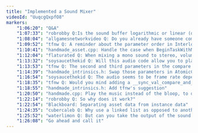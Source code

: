```yaml
---
title: "Implemented a Sound Mixer"
videoId: "UuqcgQxpfO8"
markers:
    "1:06:20": "Q&A"
    "1:07:33": "robrobby Q:Is the sound buffer logarithmic or linear (decibel or linear values) and do we (have to) account for that in building the sums for the buffer?"
    "1:08:04": "allgamesnetworkvideo Q: Do you already have someone composing the soundtrack?"
    "1:09:52": "tfnw Q: A reminder about the parameter order in InterlockedIncrement and the bug it covers up"
    "1:10:41": "handmade_asset.cpp: Handle the case when BeginTaskWithMemory in LoadBitmap fails"
    "1:12:04": "flaturated Q: When mixing a mono sound to stereo, volume of each channel should be 50% for center panned"
    "1:13:32": "soysaucethekid Q: Will this audio code allow you to play the same sound simultaneously (i.e. if you start the same sound before it finishes the first time)?"
    "1:13:53": "tfnw Q: The second and third parameters in the compare and swap"
    "1:14:39": "handmade_intrinsics.h: Swap those parameters in AtomicCompareExchangeUInt32 and then swap them back and instead change the funtions where it's called"
    "1:16:54": "soysaucethekid Q: The audio seems to be frame rate dependent at the moment. Could putting it in a separate thread or using interrupts (if you can), make it not frame rate dependent?"
    "1:18:35": "tfnw Q: Would you mind adding a __sync_val_compare_and_swap(Value, Expected, New) for gcc / clang"
    "1:18:55": "handmade_intrinsics.h: Add tfnw's suggestion"
    "1:20:50": "handmade.cpp: Play the music instead of the bloop, to demonstrate playing the same sound simultaneously"
    "1:22:14": "robrobby Q: So why does it work?"
    "1:22:54": "Blackboard: Separating asset data from instance data"
    "1:24:35": "cubercaleb Q: Why use a linked list as opposed to another data structure like a vector?"
    "1:25:52": "waterlimon Q: But can you take the output of the sound summer mechanism and play that?"
    "1:26:08": "Go ahead and call it"
---
```


